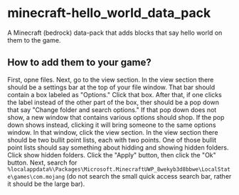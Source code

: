 # minecraft-hello_world_data_pack
A Minecraft (bedrock) data-pack that adds blocks that say hello world on them to the game.

## How to add them to your game?
First, opne files. Next, go to the view section. In the view section there should be a settings bar at the top of your file window. That bar should contain a box labeled as "Options." Click that box. After that, if one clicks the label instead of the other part of the box, ther should be a pop down that say "Change folder and search options." If that pop down does not show, a new window that contains various options should shop. If the pop down shows instead, clicking it will bring someone to the same options window. In that window, click the view section. In the view section there should be two bullit point lists, each with two points. One of those bullit point lists should say something about hidding and showing hidden folders. Click show hidden folders. Click the "Apply" button, then click the "Ok" button. Next, search for ``%localappdata%\Packages\Microsoft.MinecraftUWP_8wekyb3d8bbwe\LocalState\games\com.mojang`` (do not search the small quick access search bar, rather it should be the large bar).
